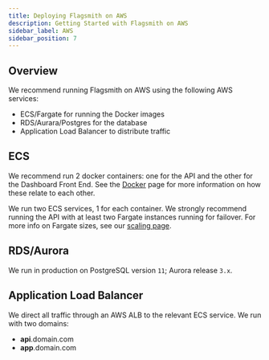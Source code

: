 ```yaml
---
title: Deploying Flagsmith on AWS
description: Getting Started with Flagsmith on AWS
sidebar_label: AWS
sidebar_position: 7
---
```


## Overview

We recommend running Flagsmith on AWS using the following AWS services:

- ECS/Fargate for running the Docker images
- RDS/Aurara/Postgres for the database
- Application Load Balancer to distribute traffic

## ECS

We recommend run 2 docker containers: one for the API and the other for the Dashboard Front End. See the
[Docker](/deployment/docker) page for more information on how these relate to each other.

We run two ECS services, 1 for each container. We strongly recommend running the API with at least two Fargate instances
running for failover. For more info on Fargate sizes, see our [scaling page](/deployment/sizing-and-scaling).

## RDS/Aurora

We run in production on PostgreSQL version `11`; Aurora release `3.x`.

## Application Load Balancer

We direct all traffic through an AWS ALB to the relevant ECS service. We run with two domains:

- **api**.domain.com
- **app**.domain.com
